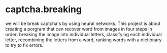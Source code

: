 # captcha.breaking
we will be break captcha's by using neural networks.
This project is about creating a porgram that can recover word from images in four steps in order: breaking the image into individual letters, classifying each individual letter, recombining the letters from a word, ranking words with a dictionary to try to fix errors.
